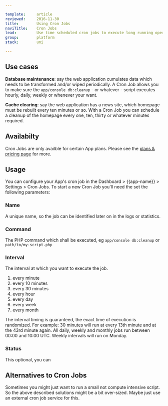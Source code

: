 ```yaml
---

template:     article
reviewed:     2016-11-30
title:        Using Cron Jobs
naviTitle:    Cron Jobs
lead:         Use time scheduled cron jobs to execute long running operations in the background. They run at defined times, independent of visits to the web application.
group:        platform
stack:        uni

---
```




## Use cases

**Database maintenance**: say the web application cumulates data which needs to be transformed and/or wiped periodically. A Cron Job allows you to make sure the `app/console db:cleanup` - or whatever - script executes hourly, daily, weekly or whenever your want.

**Cache clearing**: say the web application has a news site, which homepage must be rebuilt every ten minutes or so. With a Cron Job you can schedule a cleanup of the homepage every one, ten, thirty or whatever minutes required.


## Availabilty

Cron Jobs are only availble for certain App plans. Please see the [plans & pricing page](https://www.fortrabbit.com/pricing) for more.

## Usage

You can configure your App's cron job in the Dashboard > {{app-name}} > Settings > Cron Jobs. To start a new Cron Job you'll need the set the following parameters:

### Name

A unique name, so the job can be identified later on in the logs or statistics.

### Command

The PHP command which shall be executed, eg `app/console db:cleanup` or `path/to/my-script.php`

### Interval

The interval at which you want to execute the job.

1. every minute
2. every 10 minutes
2. every 30 minutes
3. every hour
4. every day
5. every week
6. every month

The interval timing is guaranteed, the exact time of execution is randomized. For example: 30 minutes will run at every 13th minute and at the 43rd minute again. All daily, weekly and monthly jobs run between 00:00 and 10:00 UTC. Weekly intervals will run on Monday.

### Status

This optional, you can 


## Alternatives to Cron Jobs

Sometimes you might just want to run a small not compute intensive script. So the above described solutions might be a bit over-sized. Maybe just use an external cron job service for this.

